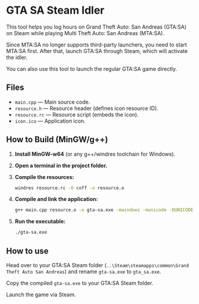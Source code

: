 # GTA SA Steam Idler

This tool helps you log hours on Grand Theft Auto: San Andreas (GTA:SA) on Steam while playing Multi Theft Auto: San Andreas (MTA:SA).

Since MTA:SA no longer supports third-party launchers, you need to start MTA:SA first. After that, launch GTA:SA through Steam, which will activate the idler.

You can also use this tool to launch the regular GTA:SA game directly.

## Files

- `main.cpp` — Main source code.
- `resource.h` — Resource header (defines icon resource ID).
- `resource.rc` — Resource script (embeds the icon).
- `icon.ico` — Application icon.

## How to Build (MinGW/g++)

1. **Install MinGW-w64** (or any g++/windres toolchain for Windows).

2. **Open a terminal in the project folder.**

3. **Compile the resources:**
   ```sh
   windres resource.rc -O coff -o resource.o
   ```

4. **Compile and link the application:**
   ```sh
   g++ main.cpp resource.o -o gta-sa.exe -mwindows -municode -DUNICODE -D_UNICODE
   ```

5. **Run the executable:**
   ```sh
   ./gta-sa.exe
   ```

## How to use

Head over to your GTA:SA Steam folder (`..\Steam\steamapps\common\Grand Theft Auto San Andreas`) and rename `gta-sa.exe` to `gta_sa.exe`.

Copy the compiled `gta-sa.exe` to your GTA:SA Steam folder.

Launch the game via Steam.